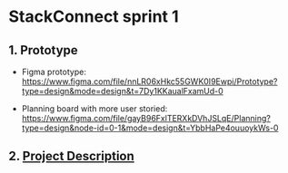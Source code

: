 # StackConnect sprint 1

## 1. Prototype

- Figma prototype: <https://www.figma.com/file/nnLR06xHkc55GWK0I9Ewpi/Prototype?type=design&mode=design&t=7Dy1KKaualFxamUd-0>

- Planning board with more user storied: <https://www.figma.com/file/gayB96FxlTERXkDVhJSLqE/Planning?type=design&node-id=0-1&mode=design&t=YbbHaPe4ouuoykWs-0>

## 2. [Project Description](https://github.com/Group-6-Software-Development/Web_Project/blob/main/Sprint_1/Project_Description.md)
